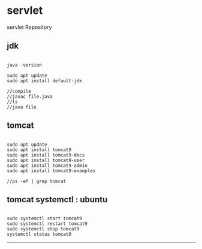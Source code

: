 servlet
===

servlet Repository


jdk
---

<pre><code>
java -version

sudo apt update
sudo apt install default-jdk

//compile
//javac file.java
//ls
//java file
</pre></code>

tomcat
---

<pre><code>
sudo apt update
sudo apt install tomcat9
sudo apt install tomcat9-docs
sudo apt install tomcat9-user
sudo apt install tomcat9-admin
sudo apt install tomcat9-examples

//ps -ef | grep tomcat
</pre></code>


tomcat systemctl : ubuntu
---

<pre><code>
sudo systemctl start tomcat9
sudo systemctl restart tomcat9
sudo systemctl stop tomcat9
systemctl status tomcat9
</pre></code>

***
